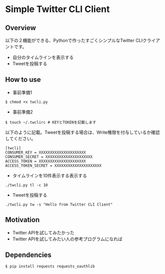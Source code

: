 # Simple Twitter CLI Client

## Overview
以下の２機能ができる、Pythonで作ったすごくシンプルなTwitter CLIクライアントです。
* 自分のタイムラインを表示する
* Tweetを投稿する

## How to use
* 事前準備1
```
$ chmod +x twcli.py
```

* 事前準備2
```
$ touch ~/.twclirc # KEYとTOKENを記載します
```
以下のように記載。Tweetを投稿する場合は、Write権限を付与しているか確認してください。
```
[twcli]
CONSUMER_KEY = XXXXXXXXXXXXXXXXXXXXX
CONSUMER_SECRET = XXXXXXXXXXXXXXXXXXXXX
ACCESS_TOKEN = XXXXXXXXXXXXXXXXXXXXX
ACCESS_TOKEN_SECRET = XXXXXXXXXXXXXXXXXXXXX
```

* タイムラインを10件表示する表示する
```
./twcli.py tl -c 10
```

* Tweetを投稿する
```
./twcli.py tw -s "Hello from Twitter CLI Client"
```

## Motivation
* Twitter APIを試してみたかった
* Twitter APIを試してみたい人の参考プログラムになれば

## Dependencies
```
$ pip install requests requests_oauthlib
```